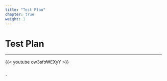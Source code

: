 ```yaml
---
title: "Test Plan"
chapter: true
weight: 1
---
```


# Test Plan   
--------------------------------------   

{{< youtube ow3sfoWEXyY >}}   



                                                                                                                                                    -
